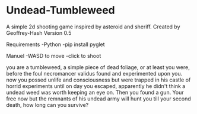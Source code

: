 # Undead-Tumbleweed

A simple 2d shooting game inspired by asteroid and sheriff.
Created by Geoffrey-Hash
Version 0.5

Requirements
-Python
-pip install pyglet

Manuel
-WASD to move
-click to shoot

you are a tumbleweed, a simple piece of dead foliage, or at least you were, before the foul necromancer validus found and experimented upon you.
now you possed unlife and consciousness but were trapped in his castle of horrid experiments until on day you escaped, apparently he didn't think a
undead weed was worth keeping an eye on. Then you found a gun. Your free now but the remnants of his undead army will hunt you till your second
death, how long can you survive?
